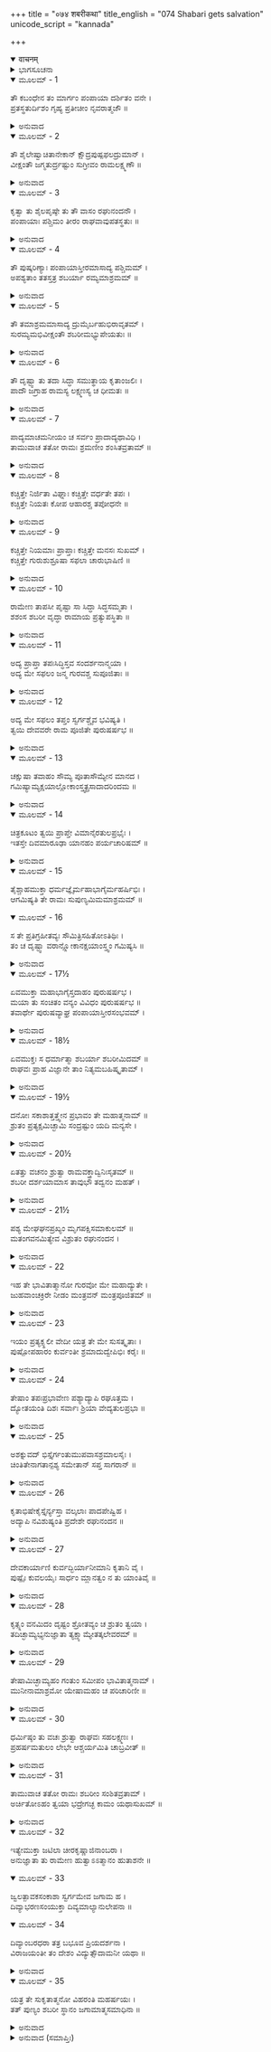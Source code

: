 +++
title = "०७४ शबरीकथा"
title_english = "074 Shabari gets salvation"
unicode_script = "kannada"

+++
<details open><summary>वाचनम्</summary>

<div class="audioEmbed"  caption="श्रीराम-हरिसीताराममूर्ति-घनपाठिभ्यां वचनम्" src="https://archive.org/download/Ramayana-recitation-Sriram-harisItArAmamUrti-Ghanapaati-v2/Kanda_3/Kanda_3_ARK-074-Shabari_Swargathihi.mp3"></div>
</details>



<details><summary>ಭಾಗಸೂಚನಾ</summary>

ಮತಂಗವನದಲ್ಲಿದ್ದ ಶಬರಿಯ ಆಶ್ರಮಕ್ಕೆ ಶ್ರೀರಾಮ-ಲಕ್ಷ್ಮಣರು ಹೋದುದು, ಶಬರಿಯಿಂದ ಸತ್ಕಾರ, ಮತಂಗವನ ದರ್ಶನ, ಶಬರಿಯು ತನ್ನ ಶರೀರವನ್ನು ಅಗ್ನಿಗೆ ಅರ್ಪಿಸಿ ದಿವ್ಯಧಾಮಕ್ಕೆ ತೆರಳಿದುದು
</details>

<details open><summary>ಮೂಲಮ್ - 1</summary>

ತೌ ಕಬಂಧೇನ ತಂ ಮಾರ್ಗಂ ಪಂಪಾಯಾ ದರ್ಶಿತಂ ವನೇ ।  
ಪ್ರತಸ್ಥತುರ್ದಿಶಂ ಗೃಹ್ಯ ಪ್ರತೀಚೀಂ ನೃವರಾತ್ಮಜೌ ॥
</details>

<details><summary>ಅನುವಾದ</summary>

ಅನಂತರ ರಾಜಕುಮಾರ ಶ್ರೀರಾಮ-ಲಕ್ಷ್ಮಣರು ಕಬಂಧನು ತಿಳಿಸಿದ ಪಂಪಾ ಸರೋವರದ ಮಾರ್ಗವನ್ನು ಹಿಡಿದು ಪಶ್ಚಿಮದ ದಿಕ್ಕಿನೆಡೆಗೆ ಹೊರಟರು.॥1॥
</details>

<details open><summary>ಮೂಲಮ್ - 2</summary>

ತೌ ಶೈಲೇಷ್ವಾಚಿತಾನೇಕಾನ್ ಕ್ಷೌದ್ರಪುಷ್ಪಫಲದ್ರುಮಾನ್ ।  
ವೀಕ್ಷಂತೌ ಜಗ್ಮತುರ್ದ್ರಷ್ಟುಂ ಸುಗ್ರೀವಂ ರಾಮಲಕ್ಷ್ಮಣೌ ॥
</details>

<details><summary>ಅನುವಾದ</summary>

ಶ್ರೀರಾಮ-ಲಕ್ಷ್ಮಣ ಸೋದರರಿಬ್ಬರೂ ಪರ್ವತಗಳ ಮೇಲೆ ಇರುವ ಫಲ-ಪುಷ್ಪ, ಜೇನಿನಿಂದ ಸಂಪನ್ನವಾದ ವೃಕ್ಷಗಳನ್ನು ನೋಡುತ್ತಾ ಸುಗ್ರೀವನನ್ನು ಸಂಧಿಸಲು ಮುಂದುವರಿದರು.॥2॥
</details>

<details open><summary>ಮೂಲಮ್ - 3</summary>

ಕೃತ್ವಾ ತು ಶೈಲಪೃಷ್ಠೇ ತು ತೌ ವಾಸಂ ರಘುನಂದನೌ ।  
ಪಂಪಾಯಾಃ ಪಶ್ಚಿಮಂ ತೀರಂ ರಾಘವಾವುಪತಸ್ಥತುಃ ॥
</details>

<details><summary>ಅನುವಾದ</summary>

ರಾತ್ರೆಯಲ್ಲಿ ಒಂದು ಪರ್ವತ ಶಿಖರದಲ್ಲಿ ತಂಗಿದ್ದು ರಘುಕುಲದ ಆನಂದವನ್ನು ಹೆಚ್ಚಿಸುವ ಆ ಇಬ್ಬರೂ ರಘುವಂಶೀ ಸೋದರರು ಪಂಪಾ ಸರೋವರದ ಪಶ್ಚಿಮ ತೀರಕ್ಕೆ ತಲುಪಿದರು.॥3॥
</details>

<details open><summary>ಮೂಲಮ್ - 4</summary>

ತೌ ಪುಷ್ಕರಿಣ್ಯಾಃ ಪಂಪಾಯಾಸ್ತೀರಮಾಸಾದ್ಯ ಪಶ್ಚಿಮಮ್ ।  
ಅಪಶ್ಯತಾಂ ತತಸ್ತತ್ರ ಶಬರ್ಯಾ ರಮ್ಯಮಾಶ್ರಮಮ್ ॥
</details>

<details><summary>ಅನುವಾದ</summary>

ಪಂಪಾ ಪುಷ್ಕರಿಣಿಯ ಪಶ್ಚಿಮ ತೀರಕ್ಕೆ ಹೋಗಿ ಅವರಿಬ್ಬರೂ ಸೋದರರು ಅಲ್ಲಿ ಶಬರಿಯ ಆಶ್ರಮವನ್ನು ನೋಡಿದರು.॥4॥
</details>

<details open><summary>ಮೂಲಮ್ - 5</summary>

ತೌ ತಮಾಶ್ರಮಮಾಸಾದ್ಯ ದ್ರುಮೈರ್ಬಹುಭಿರಾವೃತಮ್ ।  
ಸುರಮ್ಯಮಭಿವೀಕ್ಷಂತೌ  ಶಬರೀಮಭ್ಯುಪೇಯತುಃ ॥
</details>

<details><summary>ಅನುವಾದ</summary>

ಅದರ ಶೋಭೆಯನ್ನು ನಿರೀಕ್ಷಿಸುತ್ತಾ ಆ ಇಬ್ಬರೂ ಸೋದರರು ಅನೇಕ ರೀತಿಯ ವೃಕ್ಷಗಳಿಂದ ಸುತ್ತುವರಿದ ಆ ಸುರಮ್ಯ ಆಶ್ರಮಕ್ಕೆ ಹೋಗಿ ಶಬರಿಯನ್ನು ಸಂದರ್ಶಿಸಿದರು.॥5॥
</details>

<details open><summary>ಮೂಲಮ್ - 6</summary>

ತೌ ದೃಷ್ಟ್ವಾ ತು ತದಾ ಸಿದ್ಧಾ ಸಮುತ್ಥಾಯ ಕೃತಾಂಜಲಿಃ ।  
ಪಾದೌ ಜಗ್ರಾಹ ರಾಮಸ್ಯ ಲಕ್ಷ್ಮಣಸ್ಯ ಚ ಧೀಮತಃ ॥
</details>

<details><summary>ಅನುವಾದ</summary>

ಶಬರಿಯು ಸಿದ್ಧ ತಪಸ್ವಿನಿಯಾಗಿದ್ದಳು. ಆ ಇಬ್ಬರು ಸೋದರರು ಆಶ್ರಮಕ್ಕೆ ಬಂದಿರುವುದನ್ನು ನೋಡಿ ಅವಳು ಕೈಮುಗಿದುಕೊಂಡು ನಿಂತುಕೊಂಡಳು. ಮತ್ತು ಶ್ರೀರಾಮ-ಲಕ್ಷ್ಮಣರ ಚರಣಗಳಿಗೆ ನಮಸ್ಕರಿಸಿದಳು.॥6॥
</details>

<details open><summary>ಮೂಲಮ್ - 7</summary>

ಪಾದ್ಯಮಾಚಮನೀಯಂ ಚ ಸರ್ವಂ ಪ್ರಾದಾದ್ಯಥಾವಿಧಿ ।  
ತಾಮುವಾಚ ತತೋ ರಾಮಃ ಶ್ರಮಣೀಂ ಶಂಸಿತವ್ರತಾಮ್ ॥
</details>

<details><summary>ಅನುವಾದ</summary>

ಮತ್ತೆ ಪಾದ್ಯ, ಅರ್ಘ್ಯ, ಆಚಮನಾದಿ ಎಲ್ಲ ಸಾಮಗ್ರಿಗಳನ್ನು ಸಮರ್ಪಿಸಿ ವಿಧಿವತ್ತಾಗಿ ಅವರನ್ನು ಸತ್ಕರಿಸಿದಳು. ಅನಂತರ ಶ್ರೀರಾಮಚಂದ್ರನು ಆ ಧರ್ಮಾತ್ಮಳಾದ ತಪಸ್ವಿನಿಯ ಬಳಿಯಲ್ಲಿ ಇಂತೆಂದನು.॥7॥
</details>

<details open><summary>ಮೂಲಮ್ - 8</summary>

ಕಚ್ಚಿತ್ತೇ ನಿರ್ಜಿತಾ ವಿಘ್ನಾಃ ಕಚ್ಚಿತ್ತೇ ವರ್ಧತೇ ತಪಃ ।  
ಕಚ್ಚಿತ್ತೇ ನಿಯತಃ ಕೋಪ ಆಹಾರಶ್ಚ ತಪೋಧನೇ ॥
</details>

<details><summary>ಅನುವಾದ</summary>

ತಪೋಧನಳೇ! ನೀನು ನಿನ್ನ ಎಲ್ಲ ವಿಘ್ನಗಳನ್ನು ಜಯಿಸಿರುವೆಯಾ? ನಿನ್ನ ತಪಸ್ಸು ಬೆಳೆಯುತ್ತಿದೆಯಲ್ಲ? ನೀನು ಕ್ರೋಧ ಮತ್ತು ಆಹಾರವನ್ನು ಹತೋಟಿಯಲ್ಲಿರಿಸಿ ಕೊಂಡಿರುವೆಯಲ್ಲ.॥8॥
</details>

<details open><summary>ಮೂಲಮ್ - 9</summary>

ಕಚ್ಚಿತ್ತೇ ನಿಯಮಾಃ ಪ್ರಾಪ್ತಾಃ ಕಚ್ಚಿತ್ತೇ ಮನಸಃ ಸುಖಮ್ ।  
ಕಚ್ಚಿತ್ತೇ ಗುರುಶುಶ್ರೂಷಾ ಸಫಲಾ ಚಾರುಭಾಷಿಣಿ ॥
</details>

<details><summary>ಅನುವಾದ</summary>

ನೀನು ಸ್ವೀಕರಿಸಿದ ನಿಯಮಗಳನ್ನು ನಿಭಾಯಿಸುತ್ತಿರುವೆಯಲ್ಲ? ನಿನ್ನ ಮನಸ್ಸಿನಲ್ಲಿ ಸುಖ-ಶಾಂತಿ ನೆಲೆಸಿದೆ ತಾನೆ? ಚಾರುಭಾಷಿಣಿ! ನೀನು ಮಾಡಿದ ಗುರುಗಳ ಸೇವೆ ಪೂರ್ಣವಾಗಿ ಸಫಲವಾಗಿದೆ ತಾನೆ.॥9॥
</details>

<details open><summary>ಮೂಲಮ್ - 10</summary>

ರಾಮೇಣ ತಾಪಸೀ ಪೃಷ್ಟಾ ಸಾ ಸಿದ್ಧಾ ಸಿದ್ಧಸಮ್ಮತಾ ।  
ಶಶಂಸ ಶಬರೀ ವೃದ್ಧಾ ರಾಮಾಯ ಪ್ರತ್ಯುಪಸ್ಥಿತಾ ॥
</details>

<details><summary>ಅನುವಾದ</summary>

ಶ್ರೀರಾಮಚಂದ್ರನು ಹೀಗೆ ಕೇಳಿದಾಗ ಸಿದ್ದರಿಂದ ಸವ್ಮಾನಿತಳಾದ ಆ ಸಿದ್ದ, ವೃದ್ಧೆ ತಪಸ್ವಿನಿ ಶಬರಿಯು ಅವರ ಮುಂದೆ ನಿಂತುಕೊಂಡು ಹೇಳಿದಳು.॥10॥
</details>

<details open><summary>ಮೂಲಮ್ - 11</summary>

ಅದ್ಯ ಪ್ರಾಪ್ತಾ ತಪಃಸಿದ್ಧಿಸ್ತವ ಸಂದರ್ಶನಾನ್ಮಯಾ ।  
ಅದ್ಯ ಮೇ ಸಫಲಂ ಜನ್ಮ ಗುರವಶ್ಚ ಸುಪೂಜಿತಾಃ ॥
</details>

<details><summary>ಅನುವಾದ</summary>

ರಘುನಂದನ! ಇಂದು ನಿನ್ನ ದರ್ಶನದಿಂದಲೇ ನನಗೆ ನನ್ನ ತಪಸ್ಸಿನಲ್ಲಿ ಸಿದ್ಧಿ ಪ್ರಾಪ್ತವಾಯಿತು. ಇಂದು ನನ್ನ ಜನ್ಮ ಸಫಲವಾಗಿ, ಗುರುಗಳ ಉತ್ತಮ ಪೂಜೆಯೂ ಸಾರ್ಥಕವಾಯಿತು.॥11॥
</details>

<details open><summary>ಮೂಲಮ್ - 12</summary>

ಅದ್ಯ ಮೇ ಸಫಲಂ ತಪ್ತಂ ಸ್ವರ್ಗಶ್ಚೈವ ಭವಿಷ್ಯತಿ ।  
ತ್ವಯಿ ದೇವವರೇ ರಾಮ ಪೂಜಿತೇ ಪುರುಷರ್ಷಭ ॥
</details>

<details><summary>ಅನುವಾದ</summary>

ಪುರುಷ ಶ್ರೇಷ್ಠ ಶ್ರೀರಾಮಾ! ದೇವೇಶ್ವರನಾದ ನಿನ್ನ ಸತ್ಕಾರ ಇಲ್ಲಿ ಆಯಿತು, ಆದ್ದರಿಂದ ನನ್ನ ತಪಸ್ಸು ಸಫಲವಾಯಿತು. ಇನ್ನು ನನಗೆ ನಿನ್ನ ದಿವ್ಯಧಾಮದ ಪ್ರಾಪ್ತಿಯೂ ಆಗಬಹುದು.॥12॥
</details>

<details open><summary>ಮೂಲಮ್ - 13</summary>

ಚಕ್ಷುಷಾ ತವಾಹಂ ಸೌಮ್ಯ ಪೂತಾಸೌಮ್ಯೇನ ಮಾನದ ।  
ಗಮಿಷ್ಯಾಮ್ಯಕ್ಷಯಾಲ್ಲೋಕಾಂಸ್ತ್ವತ್ಪ್ರಸಾದಾದರಿಂದಮ ॥
</details>

<details><summary>ಅನುವಾದ</summary>

ವಾನದ! ಸೌಮ್ಯ! ನಿನ್ನ ಸೌಮ್ಯ ದೃಷ್ಟಿ ಬಿದ್ದಿದ್ದರಿಂದ ನಾನು ಪರಮಪವಿತ್ರಳಾದೆನು. ಶತ್ರುಸೂದನ! ನಿನ್ನ ಪ್ರಸಾದದಿಂದಲೇ ಈಗ ನಾನು ಅಕ್ಷಯ ಲೋಕಕ್ಕೆ ಹೋಗುವೆನು.॥13॥
</details>

<details open><summary>ಮೂಲಮ್ - 14</summary>

ಚಿತ್ರಕೂಟಂ ತ್ವಯಿ ಪ್ರಾಪ್ತೇ ವಿಮಾನೈರತುಲಪ್ರಭೈಃ ।  
ಇತಸ್ತೇ ದಿವಮಾರೂಢಾ ಯಾನಹಂ ಪರ್ಯಚಾರಿಷಮ್ ॥
</details>

<details><summary>ಅನುವಾದ</summary>

ನೀನು ಚಿತ್ರಕೂಟಕ್ಕೆ ಆಗಮಿಸಿದಾಗ ನಾನು ಸದಾ ಸೇವಿಸುತ್ತಿದ್ದ ನನ್ನ ಗುರುಗಳು ಅತುಲ ಕಾಂತಿಯುಕ್ತ ವಿಮಾನದಲ್ಲಿ ಕುಳಿತು ಇಲ್ಲಿಂದ ದಿವ್ಯಲೋಕಕ್ಕೆ ತೆರಳಿದರು.॥14॥
</details>

<details open><summary>ಮೂಲಮ್ - 15</summary>

ತೈಶ್ಚಾಹಮುಕ್ತಾ ಧರ್ಮಜ್ಞೈರ್ಮಹಾಭಾಗೈರ್ಮಹರ್ಷಿಭಿಃ ।  
ಆಗಮಿಷ್ಯತಿ ತೇ ರಾಮಃ ಸುಪುಣ್ಯಮಿಮಮಾಶ್ರಮಮ್ ॥
</details>

<details open><summary>ಮೂಲಮ್ - 16</summary>

ಸ ತೇ ಪ್ರತಿಗ್ರಹೀತವ್ಯಃ ಸೌಮಿತ್ರಿಸಹಿತೋಽತಿಥಿಃ ।  
ತಂ ಚ ದೃಷ್ಟ್ವಾ ವರಾನ್ಲ್ಲೋಕಾನಕ್ಷಯಾಂಸ್ತ್ವಂ ಗಮಿಷ್ಯಸಿ ॥
</details>

<details><summary>ಅನುವಾದ</summary>

ಆ ಧರ್ಮಜ್ಞ ಮಹಾಭಾಗ ಮಹರ್ಷಿಗಳು ಹೋಗುವಾಗ ನನ್ನಲ್ಲಿ ‘ನಿನ್ನ ಈ ಪವಿತ್ರ ಆಶ್ರಮಕ್ಕೆ ಶ್ರೀರಾಮನು ಲಕ್ಷ್ಮಣನೊಂದಿಗೆ ಆಗಮಿಸುವನು ನೀನು ಅವರನ್ನು ಯಥಾವತ್ ಸತ್ಕರಿಸು. ಅವರನ್ನು ದರ್ಶಿಸಿದ ಮೇಲೆ ನೀನು ಶ್ರೇಷ್ಠ ಹಾಗೂ ಅಕ್ಷಯ ಲೋಕಗಳಿಗೆ ಹೋಗುವೆ’ ಎಂದು ಹೇಳಿದ್ದರು.॥15-16॥
</details>

<details open><summary>ಮೂಲಮ್ - 17½</summary>

ಏವಮುಕ್ತಾ ಮಹಾಭಾಗೈಸ್ತದಾಹಂ ಪುರುಷರ್ಷಭ ।  
ಮಯಾ ತು ಸಂಚಿತಂ ವನ್ಯಂ ವಿವಿಧಂ ಪುರುಷರ್ಷಭ ॥  
ತವಾರ್ಥೇ ಪುರುಷವ್ಯಾಘ್ರ ಪಂಪಾಯಾಸ್ತೀರಸಂಭವಮ್ ।
</details>

<details><summary>ಅನುವಾದ</summary>

ಪುರುಷ ಪ್ರವರನೇ! ಆ ಮಹಾಭಾಗ ಮಹಾತ್ಮರು ನನ್ನಲ್ಲಿ ಆಗ ಹೀಗೆ ಹೇಳಿದ್ದರು. ಆದ್ದರಿಂದ ಪುರುಷಸಿಂಹನೇ! ನಾನು ನಿನಗಾಗಿ ಪಂಪಾತೀರದಲ್ಲಿ ಬೆಳೆದ ನಾನಾ ಪ್ರಕಾರದ ಕಾಡಿನ ಫಲ-ಮೂಲಗಳನ್ನು ಸಂಗ್ರಹಿಸಿಟ್ಟಿರುವೆನು.॥17½॥
</details>

<details open><summary>ಮೂಲಮ್ - 18½</summary>

ಏವಮುಕ್ತಃ ಸ ಧರ್ಮಾತ್ಮಾ ಶಬರ್ಯಾ ಶಬರೀಮಿದಮ್ ॥  
ರಾಘವಃ ಪ್ರಾಹ ವಿಜ್ಞಾನೇ ತಾಂ ನಿತ್ಯಮಬಹಿಷ್ಕೃತಾಮ್ ।
</details>

<details><summary>ಅನುವಾದ</summary>

ಜಾತಿವರ್ಣದಿಂದ ಬಾಹ್ಯಳಾಗಿದ್ದರೂ ಶಬರಿಯು ವಿಜ್ಞಾನದಲ್ಲಿ ಬಹಿಷ್ಕೃತಳಾಗಿರಲಿಲ್ಲ. ಆಕೆಗೆ ಪರಮಾತ್ಮನ ತತ್ವದ ನಿತ್ಯ ಜ್ಞಾನ ಪ್ರಾಪ್ತವಾಗಿತ್ತು. ಹಿಂದಿನ ಆಕೆಯ ಮಾತು ಕೇಳಿ ಧರ್ಮಾತ್ಮಾ ಶ್ರೀರಾಮನು ಆಕೆಯಲ್ಲಿ ಹೇಳಿದನು-॥18½॥
</details>

<details open><summary>ಮೂಲಮ್ - 19½</summary>

ದನೋಃ ಸಕಾಶಾತ್ತತ್ತ್ವೇನ ಪ್ರಭಾವಂ ತೇ ಮಹಾತ್ಮನಾಮ್ ॥  
ಶ್ರುತಂ ಪ್ರತ್ಯಕ್ಷಮಿಚ್ಛಾಮಿ ಸಂದ್ರಷ್ಟುಂ ಯದಿ ಮನ್ಯಸೇ ।
</details>

<details><summary>ಅನುವಾದ</summary>

ತಪೋಧನೇ! ನಾನು ಕಬಂಧನಿಂದ ನಿನ್ನ ಮಹಾತ್ಮಾ ಗುರುಗಳ ಯಥಾರ್ಥ ಪ್ರಭಾವವನ್ನು ಕೇಳಿರುವೆ. ನೀನು ಒಪ್ಪುವುದಾದರೆ ನಾನು ಅವರ ಆ ಪ್ರಭಾವವನ್ನು ಪ್ರತ್ಯಕ್ಷ ನೋಡಲು ಬಯಸುತ್ತಿರುವೆನು.॥19½॥
</details>

<details open><summary>ಮೂಲಮ್ - 20½</summary>

ಏತತ್ತು ವಚನಂ ಶ್ರುತ್ವಾ ರಾಮವಕ್ತ್ರಾದ್ವಿನಿಃಸೃತಮ್ ॥  
ಶಬರೀ ದರ್ಶಯಾಮಾಸ ತಾವುಭೌ ತದ್ವನಂ ಮಹತ್ ।
</details>

<details><summary>ಅನುವಾದ</summary>

ಶ್ರೀರಾಮನು ನುಡಿದ ಮಾತನ್ನು ಕೇಳಿ ಶಬರಿಯು ಅವರಿಬ್ಬರೂ ಸಹೋದರರಿಗೆ ಆ ಮಹಾ ವನವನ್ನು ತೋರಿಸುತ್ತಾ ಹೇಳಿದಳು.॥20½॥
</details>

<details open><summary>ಮೂಲಮ್ - 21½</summary>

ಪಶ್ಯ ಮೇಘಘನಪ್ರಖ್ಯಂ ಮೃಗಪಕ್ಷಿಸಮಾಕುಲಮ್ ॥  
ಮತಂಗವನಮಿತ್ಯೇವ ವಿಶ್ರುತಂ ರಘುನಂದನ ।
</details>

<details><summary>ಅನುವಾದ</summary>

ರಘುನಂದನ! ದಟ್ಟವಾದ ಮೋಡಗಳಂತೆ ಶ್ಯಾಮಲ ಮತ್ತು ನಾನಾ ಪ್ರಕಾರದ ಪಶು-ಪಕ್ಷಿಗಳಿಂದ ತುಂಬಿರುವ ಈ ವನದ ಕಡೆಗೆ ದೃಷ್ಟಿ ಬೀರು. ಇದು ಮತಂಗವನ ಎಂದು ವಿಖ್ಯಾತವಾಗಿದೆ.॥21½॥
</details>

<details open><summary>ಮೂಲಮ್ - 22</summary>

ಇಹ ತೇ ಭಾವಿತಾತ್ಮಾನೋ ಗುರವೋ ಮೇ ಮಹಾದ್ಯುತೇ ।  
ಜುಹವಾಂಚಕ್ರಿರೇ ನೀಡಂ ಮಂತ್ರವನ್ ಮಂತ್ರಪೂಜಿತಮ್ ॥
</details>

<details><summary>ಅನುವಾದ</summary>

ಮಹಾತೇಜಸ್ವೀ ರಾಮಾ! ಇಲ್ಲೆ ನನ್ನ ಭಾವಿತಾತ್ಮಾ (ಶುದ್ಧ ಅಂತಃಕರಣವುಳ್ಳ ಪರಮಾತ್ಮ ಚಿಂತನ ಪರಾಯಣ) ಗುರುಗಳು ವಾಸಿಸುತ್ತಿದ್ದರು. ಇದೇ ಸ್ಥಾನದಲ್ಲಿ ಅವರು ಗಾಯತ್ರಿ ಮಂತ್ರದ ಜಪದಿಂದ ವಿಶುದ್ಧವಾದ ತನ್ನ ದೇಹರೂಪೀ ಗೂಡನ್ನು ಮಂತ್ರೋಚ್ಛಾರಪೂರ್ವಕ ಅಗ್ನಿಯಲ್ಲಿ ಹೋಮಮಾಡಿದರು.॥22॥
</details>

<details open><summary>ಮೂಲಮ್ - 23</summary>

ಇಯಂ ಪ್ರತ್ಯಕ್ಸ್ಥಲೀ ವೇದೀ ಯತ್ರ ತೇ ಮೇ ಸುಸತ್ಕೃತಾಃ ।  
ಪುಷ್ಪೋಪಹಾರಂ ಕುರ್ವಂತೀ ಶ್ರಮಾದುದ್ವೇಪಿಭಿಃ ಕರೈಃ ॥
</details>

<details><summary>ಅನುವಾದ</summary>

ಇದು ಪ್ರತ್ಯಕ್ ಸ್ಥಳೀ ಎಂಬ ವೇದಿಯಾಗಿದೆ, ಇಲ್ಲಿ ನನ್ನಿಂದ ಪೂಜಿತರಾದ ಆ ಮಹರ್ಷಿಗಳು ವೃದ್ಧಾಪ್ಯದ ಶ್ರಮದಿಂದ ನಡುಗುವ ಕೈಗಳಿಂದ ದೇವತೆಗಳ ಪೂಜೆ ಮಾಡುತ್ತಿದ್ದರು.॥23॥
</details>

<details open><summary>ಮೂಲಮ್ - 24</summary>

ತೇಷಾಂ ತಪಃಪ್ರಭಾವೇಣ ಪಶ್ಯಾದ್ಯಾಪಿ ರಘೂತ್ತಮ ।  
ದ್ಯೋತಯಂತಿ ದಿಶಃ ಸರ್ವಾಃ ಶ್ರಿಯಾ ವೇದ್ಯತುಲಪ್ರಭಾ ॥
</details>

<details><summary>ಅನುವಾದ</summary>

ರಘುವಂಶ ಶಿರೋಮಣಿಯೇ! ನೋಡು ಅವರ ತಪಸ್ಸಿನ ಪ್ರಭಾವದಿಂದ ಇಂದೂ ಕೂಡ ಈ ವೇದಿಯು ತನ್ನ ತೇಜದಿಂದ ಸಮಸ್ತ ದಿಕ್ಕುಗಳನ್ನು ಪ್ರಕಾಶಿಸುತ್ತಿದೆ. ಈಗಲೂ ಅದರ ಪ್ರಭೆ ಅತುಲನೀಯವಾಗಿದೆ.॥24॥
</details>

<details open><summary>ಮೂಲಮ್ - 25</summary>

ಅಶಕ್ನುವದ್ ಭಿಸ್ತೈರ್ಗಂತುಮುಪವಾಸಶ್ರಮಾಲಸೈಃ ।  
ಚಿಂತಿತೇನಾಗತಾನ್ಪಶ್ಯ ಸಮೇತಾನ್ ಸಪ್ತ ಸಾಗರಾನ್ ॥
</details>

<details><summary>ಅನುವಾದ</summary>

ಉಪವಾಸದಿಂದ ದುರ್ಬಲರಾಗಿ ಅವರು ನಡೆದಾಡಲು ಅಸಮರ್ಥರಾದಾಗ ಅವರ ಚಿಂತನ ಮಾತ್ರದಿಂದಲೇ ಅಲ್ಲಿ ಏಳು ಸಮುದ್ರಗಳ ಜಲ ಪ್ರಕಟವಾಯಿತು ಆ ಸಪ್ತಸಾಗರ ತೀರ್ಥವೂ ಇಂದೂ ಇಲ್ಲೇ ಇದೆ. ಅದರಲ್ಲಿ ಏಳು ಸಮುದ್ರಗಳ ನೀರು ಸೇರಿದೆ. ಅದನ್ನು ನೋಡಿರಿ.॥25॥
</details>

<details open><summary>ಮೂಲಮ್ - 26</summary>

ಕೃತಾಭಿಷೇಕೈಸ್ತೈರ್ನ್ಯಸ್ತಾ ವಲ್ಕಲಾಃ ಪಾದಪೇಷ್ವಿಹ ।  
ಅದ್ಯಾಪಿ ನವಿಶುಷ್ಯಂತಿ ಪ್ರದೇಶೇ ರಘುನಂದನ ॥
</details>

<details><summary>ಅನುವಾದ</summary>

ರಘುನಂದನ! ಅವರಲ್ಲಿ ಸ್ನಾನಮಾಡಿ ಅವರು ಮರಗಳಲ್ಲಿ ವಲ್ಕಲಗಳು ಆರಲು ಒಣಹಾಕಿದ್ದರು; ಅವು ಈ ಪ್ರದೇಶದಲ್ಲಿ ಇನ್ನೂ ಒಣಗಲೇ ಇಲ್ಲ.॥26॥
</details>

<details open><summary>ಮೂಲಮ್ - 27</summary>

ದೇವಕಾರ್ಯಾಣಿ ಕುರ್ವದ್ಭಿರ್ಯಾನೀಮಾನಿ ಕೃತಾನಿ ವೈ ।  
ಪುಷ್ಪೈಃ ಕುವಲಯೈಃ ಸಾರ್ಧಂ ಮ್ಲಾನತ್ವಂ ನ ತು ಯಾಂತಿವೈ ॥
</details>

<details><summary>ಅನುವಾದ</summary>

ದೇವತೆಗಳ ಪೂಜೆ ಮಾಡುವಾಗ ನನ್ನ ಗುರುಗಳು ಕಮಲಗಳ ಜೊತೆಗೆ ಇತರ ಹೂವುಗಳಿಂದ ಮಾಡಿದ ಮಾಲೆಗಳು ಇಂದೂ ಬಾಡಲಿಲ್ಲ.॥27॥
</details>

<details open><summary>ಮೂಲಮ್ - 28</summary>

ಕೃತ್ಸ್ನಂ ವನಮಿದಂ ದೃಷ್ಟಂ ಶ್ರೋತವ್ಯಂ ಚ ಶ್ರುತಂ ತ್ವಯಾ ।  
ತದಿಚ್ಛಾಮ್ಯಭ್ಯನುಜ್ಞಾತಾ ತ್ಯಕ್ಷ್ಯಾಮ್ಯೇತತ್ಕಲೇವರಮ್ ॥
</details>

<details><summary>ಅನುವಾದ</summary>

ಭಗವಂತ! ನೀನು ಎಲ್ಲ ವನವನ್ನು ನೋಡಿಬಿಟ್ಟೆ ಮತ್ತು ಇಲ್ಲಿಗೆ ಸಂಬಂಧಿಸಿದ ಕೇಳಲು ಯೋಗ್ಯವಾದ ಮಾತುಗಳನ್ನು ಕೇಳಿದೆ. ಈಗ ನಿನ್ನ ಅಪ್ಪಣೆ ಪಡೆದು ಈ ದೇಹವನ್ನು ತ್ಯಾಗ ಮಾಡಲು ಬಯಸುತ್ತಿರುವೆನು.॥28॥
</details>

<details open><summary>ಮೂಲಮ್ - 29</summary>

ತೇಷಾಮಿಚ್ಛಾಮ್ಯಹಂ ಗಂತುಂ ಸಮೀಪಂ ಭಾವಿತಾತ್ಮನಾಮ್ ।  
ಮುನೀನಾಮಾಶ್ರಮೋ ಯೇಷಾಮಹಂ ಚ ಪರಿಚಾರಿಣೀ ॥
</details>

<details><summary>ಅನುವಾದ</summary>

ಈ ಆಶ್ರಮ ಯಾರದಾಗಿದೆಯೋ, ಯಾರ ಚರಣಗಳ ನಾನು ದಾಸಿಯಾಗಿದ್ದೇನೋ, ಆ ಪವಿತ್ರಾತ್ಮ ಮಹರ್ಷಿಗಳ ಬಳಿಗೆ ಈಗ ನಾನು ಹೋಗಲು ಬಯಸುವೆನು.॥29॥
</details>

<details open><summary>ಮೂಲಮ್ - 30</summary>

ಧರ್ಮಿಷ್ಠಂ ತು ವಚಃ ಶ್ರುತ್ವಾ ರಾಘವಃ ಸಹಲಕ್ಷ್ಮಣಃ ।  
ಪ್ರಹರ್ಷಮತುಲಂ ಲೇಭೇ ಆಶ್ಚರ್ಯಮಿತಿ ಚಾಬ್ರವೀತ್ ॥
</details>

<details><summary>ಅನುವಾದ</summary>

ಶಬರಿಯ ಧರ್ಮಯುಕ್ತ ಮಾತನ್ನು ಕೇಳಿ ಲಕ್ಷ್ಮಣ ಸಹಿತ ಶ್ರೀರಾಮನಿಗೆ ಅನುಪಮ ಸಂತೋಷವಾಯಿತು. ‘ಆಶ್ಚರ್ಯ! ಆಶ್ಚರ್ಯ!’ ಎಂದು ಉದ್ಗಾಗ ಅವನ ಬಾಯಿಂದ ಹೊರಟಿತು.॥30॥
</details>

<details open><summary>ಮೂಲಮ್ - 31</summary>

ತಾಮುವಾಚ ತತೋ ರಾಮಃ ಶಬರೀಂ ಸಂಶಿತವ್ರತಾಮ್ ।  
ಅರ್ಚಿತೋಽಹಂ ತ್ವಯಾ ಭದ್ರೇಗಚ್ಛ ಕಾಮಂ ಯಥಾಸುಖಮ್ ॥
</details>

<details><summary>ಅನುವಾದ</summary>

ಅನಂತರ ಶ್ರೀರಾಮನು ಕಠೋರ ವ್ರತವನ್ನು ಪಾಲಿಸುವ ಶಬರಿಯಲ್ಲಿ ಹೇಳಿದನು - ಭದ್ರೆ! ನೀನು ನನಗೆ ಬಹಳ ಸತ್ಕಾರ ಮಾಡಿದೆ. ಈಗ ನೀನು ನಿನ್ನ ಇಚ್ಛೆಯಂತೆ ಆನಂದವಾಗಿ ಅಭಿಷ್ಟ ಲೋಕದ ಯಾತ್ರೆ ಮಾಡು.॥31॥
</details>

<details open><summary>ಮೂಲಮ್ - 32</summary>

ಇತ್ಯೇಮುಕ್ತಾ ಜಟಿಲಾ ಚೀರಕೃಷ್ಣಾಜಿನಾಂಬರಾ ।  
ಅನುಜ್ಞಾತಾ ತು ರಾಮೇಣ ಹುತ್ವಾಽಽತ್ಮಾನಂ ಹುತಾಶನೇ ॥
</details>

<details open><summary>ಮೂಲಮ್ - 33</summary>

ಜ್ವಲತ್ಪಾವಕಸಂಕಾಶಾ ಸ್ವರ್ಗಮೇವ ಜಗಾಮ ಹ ।  
ದಿವ್ಯಾಭರಣಸಂಯುಕ್ತಾ ದಿವ್ಯಮಾಲ್ಯಾನುಲೇಪನಾ ॥
</details>

<details open><summary>ಮೂಲಮ್ - 34</summary>

ದಿವ್ಯಾಂಬರಧರಾ ತತ್ರ ಬಭೂವ ಪ್ರಿಯದರ್ಶನಾ ।  
ವಿರಾಜಯಂತೀ ತಂ ದೇಶಂ ವಿದ್ಯುತ್ಸೌದಾಮನೀ ಯಥಾ ॥
</details>

<details><summary>ಅನುವಾದ</summary>

ಶ್ರೀರಾಮ ಚಂದ್ರನು ಹೀಗೆ ಅಪ್ಪಣೆ ಕೊಟ್ಟಾಗ ತಲೆಯಲ್ಲಿ ಜಟೆ, ಶರೀರದಲ್ಲಿ ನಾರುಮಡಿ ಹಾಗೂ ಕೃಷ್ಣ ಮೃಗ ಚರ್ಮವನ್ನು ಧರಿಸಿದ ಶಬರಿಯು ತನ್ನನ್ನು ಅಗ್ನಿಗೆ ಅರ್ಪಿಸಿಕೊಂಡು ಪ್ರಜ್ವಲಿತ ಅಗ್ನಿಯಂತೆ ತೇಜಸ್ವೀ ಶರೀರವನ್ನು ಪಡೆದುಕೊಂಡಳು. ಅವಳು ದಿವ್ಯ ವಸ್ತ್ರಾಭರಣಗಳನ್ನು, ದಿವ್ಯ ಹೂಮಾಲೆಯನ್ನು, ದಿವ್ಯ ಅನುಲೇಪನ ಧರಿಸಿ ಬಹಳ ಮನೋಹರವಾಗಿ ಕಾಣಿಸ ತೊಡಗಿದಳು. ಸುದಾಮಾ ಪರ್ವತದಲ್ಲಿ ಪ್ರಕಟವಾಗುವ ವಿದ್ಯುಲ್ಲತೆಯಂತೆ ಆ ಪ್ರದೇಶವನ್ನು ಪ್ರಕಾಶಗೋಳಿಸುತ್ತಾ ಸ್ವರ್ಗಲೋಕಕ್ಕೆ ತೆರಳಿದಳು.॥32-34॥
</details>

<details open><summary>ಮೂಲಮ್ - 35</summary>

ಯತ್ರ ತೇ ಸುಕೃತಾತ್ಮನೋ ವಿಹರಂತಿ ಮಹರ್ಷಯಃ ।  
ತತ್ ಪುಣ್ಯಂ ಶಬರೀ ಸ್ಥಾನಂ ಜಗಾಮಾತ್ಮಸಮಾಧಿನಾ ॥
</details>

<details><summary>ಅನುವಾದ</summary>

ಆಕೆಯು ತನ್ನ ಚಿತ್ತವನ್ನು ಏಕಾಗ್ರಗೊಳಿಸಿ ಅವಳ ಗುರುಗಳಾದ ಪುಣ್ಯಾತ್ಮ ಮಹರ್ಷಿಗಳು ವಿಹರಿಸುತ್ತಿದ್ದ ಪುಣ್ಯಧಾಮಕ್ಕೆ ಯಾತ್ರೆ ಮಾಡಿದಳು.॥35॥
</details>

<details><summary>ಅನುವಾದ (ಸಮಾಪ್ತಿಃ)</summary>

ಶ್ರೀ ವಾಲ್ಮೀಕಿವಿರಚಿತ ಆರ್ಷರಾಮಾಯಣ ಆದಿಕಾವ್ಯದ ಅರಣ್ಯಕಾಂಡದಲ್ಲಿ ಎಪ್ಪತ್ತನಾಲ್ಕನೆಯ ಸರ್ಗ ಸಂಪೂರ್ಣವಾಯಿತು.॥74॥
</details>
